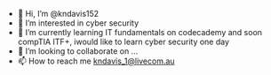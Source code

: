- 👋 Hi, I’m @kndavis152
- 👀 I’m interested in cyber security
- 🌱 I’m currently learning IT fundamentals on codecademy and soon compTIA ITF+, iwould like to learn cyber security one day
- 💞️ I’m looking to collaborate on ...
- 📫 How to reach me kndavis_1@livecom.au

<!---
kndavis152/kndavis152 is a ✨ special ✨ repository because its `README.md` (this file) appears on your GitHub profile.
You can click the Preview link to take a look at your changes.
--->
